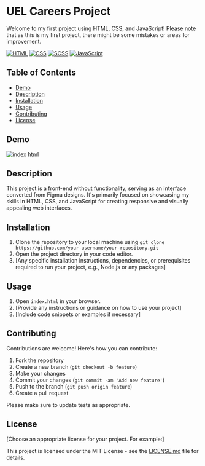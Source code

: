 # UEL Careers Project

Welcome to my first project using HTML, CSS, and JavaScript! Please note that as this is my first project, there might be some mistakes or areas for improvement.

[![HTML](https://img.shields.io/badge/HTML-5-orange?style=for-the-badge&logo=html5&logoColor=white)](https://developer.mozilla.org/en-US/docs/Web/Guide/HTML/HTML5)
[![CSS](https://img.shields.io/badge/CSS-3-blue?style=for-the-badge&logo=css3&logoColor=white)](https://developer.mozilla.org/en-US/docs/Web/CSS)
[![SCSS](https://img.shields.io/badge/SCSS-CC6699?style=for-the-badge&logo=sass&logoColor=white)](https://sass-lang.com/)
[![JavaScript](https://img.shields.io/badge/JavaScript-ES6-yellow?style=for-the-badge&logo=javascript&logoColor=white)](https://developer.mozilla.org/en-US/docs/Web/JavaScript)

## Table of Contents

- [Demo](#demo)
- [Description](#description)
- [Installation](#installation)
- [Usage](#usage)
- [Contributing](#contributing)
- [License](#license)

## Demo
![index html](https://github.com/mataza060503/UEL_Careers_project/assets/119863432/e05d2b2e-e85c-4ef9-8eb1-7d2de87467b0)

## Description

This project is a front-end without functionality, serving as an interface converted from Figma designs. It's primarily focused on showcasing my skills in HTML, CSS, and JavaScript for creating responsive and visually appealing web interfaces.

## Installation

1. Clone the repository to your local machine using `git clone https://github.com/your-username/your-repository.git`
2. Open the project directory in your code editor.
3. [Any specific installation instructions, dependencies, or prerequisites required to run your project, e.g., Node.js or any packages]

## Usage

1. Open `index.html` in your browser.
2. [Provide any instructions or guidance on how to use your project]
3. [Include code snippets or examples if necessary]

## Contributing

Contributions are welcome! Here's how you can contribute:

1. Fork the repository
2. Create a new branch (`git checkout -b feature`)
3. Make your changes
4. Commit your changes (`git commit -am 'Add new feature'`)
5. Push to the branch (`git push origin feature`)
6. Create a pull request

Please make sure to update tests as appropriate.

## License

[Choose an appropriate license for your project. For example:]

This project is licensed under the MIT License - see the [LICENSE.md](LICENSE.md) file for details.
